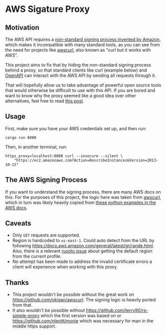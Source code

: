 # AWS Sigature Proxy

## Motivation

The AWS API requires a [non-standard signing process invented by
Amazon](https://docs.aws.amazon.com/general/latest/gr/signature-version-4.html),
which makes it incompatible with many standard tools, as you can see from the
need for projects like [awscurl](https://github.com/okigan/awscurl), also known
as "curl but it works with AWS".

This project aims to fix that by hiding the non-standard signing process behind
a proxy, so that standard clients like curl (example below) and
[OpenAPI](https://github.com/APIs-guru/openapi-directory/tree/master/APIs/amazonaws.com)
can interact with the AWS API by sending all requests through it.

That will hopefully allow us to take advantage of powerful open source tools
that would otherwise be difficult to use with this API. If you are bored and
want to know why the proxy seemed like a good idea over other alternatives, feel
free to read [this
post](https://shaunverch.com/butter/open-source/2019/09/27/butter-days-6.html).

## Usage

First, make sure you have your AWS credentials set up, and then run:

```shell
cargo run 8080
```

Then, in another terminal, run:

```shell
https_proxy=localhost:8080 curl --insecure --silent \
    "https://ec2.amazonaws.com?Action=DescribeInstances&Version=2013-10-15"
```

## The AWS Signing Process

If you want to understand the signing process, there are many AWS docs on this.
For the purposes of this project, the logic here was taken from
[awscurl](https://github.com/okigan/awscurl), which in turn was likely heavily
copied from [these python examples in the AWS
docs](https://docs.aws.amazon.com/general/latest/gr/sigv4-signed-request-examples.html).

## Caveats

- Only `GET` requests are supported.
- Region is hardcoded to `us-east-1`.  Could auto detect from the URL by
  following https://docs.aws.amazon.com/general/latest/gr/rande.html.  Also,
  there is a relevant [rusoto
  issue](https://github.com/rusoto/rusoto/issues/1120) about getting the default
  region from the current profile.
- No attempt has been made to address the invalid certificate errors a client
  will experience when working with this proxy.

## Thanks

- This project wouldn't be possible without the great work on
  https://github.com/okigan/awscurl.  The signing logic is heavily ported from
  that.
- It also wouldn't be possible without
  https://github.com/terry90/rs-simple-proxy which the first version was based
  on or https://github.com/nlevitt/monie which was necessary for man in the
  middle https support.
